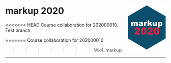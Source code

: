 <!-- README.md is generated from README.Rmd. Please edit that file -->

# markup 2020 <a href='https://github.com/gerkovink/markup2020'><img src='markup_sticker_SMALL.png' align="right" height="139" /></a>

<<<<<<< HEAD
Course collaboration for 202000010. Test branch.

=======
Course collaboration for 202000010
>>>>>>> Wk4_markup

-----
